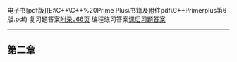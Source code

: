 电子书[pdf版](E:\C++\C++%20Prime Plus\书籍及附件pdf\C++Primerplus第6版.pdf)
复习题答案[附录J66页](file:///D:/chorme%E4%B8%8B%E8%BD%BD/%E9%99%84%E5%BD%95.pdf)
编程练习答案[课后习题答案](https://github.com/ShujiaHuang/Cpp-Primer-Plus-6th/blob/main/practice/chapter02/README.md)

--- 
## 第二章
